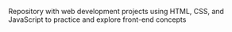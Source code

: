 

Repository with web development projects using HTML, CSS, and JavaScript to practice and explore front-end concepts
